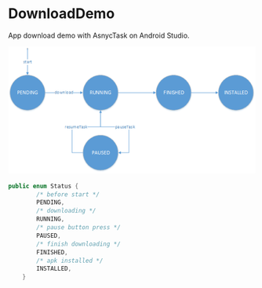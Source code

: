 # DownloadDemo
App download demo with AsnycTask on Android Studio.

![image](https://github.com/SenCoder/DownloadDemo/blob/master/states.png)

```java
public enum Status {
        /* before start */
        PENDING,
        /* downloading */
        RUNNING,
        /* pause button press */
        PAUSED,
        /* finish downloading */
        FINISHED,
        /* apk installed */
        INSTALLED,
    }
```
